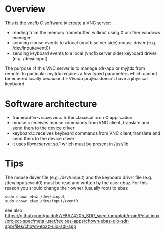 # Overview

This is the vncfb C software to create a VNC server:
* reading from the memory framebuffer, without using X or other windows manager
* sending mouse events to a local (vncfb server side) mouse driver (e.g. /dev/input/event0)  
* sending keyboard events to a local (vncfb server side) keyboard driver (e.g. /dev/uinput)  

The purpose of this VNC server is to manage sdr-app or myjtdx from remote. In particular myjtdx requires a few typed parameters which cannot be entered locally because the Vivado project doesn't have a physical keybaord. 

# Software architecture
* framebuffer-vncserver.c is the classical main C application
* mouse.c receives mouse commands from VNC client, translate and send them to the device driver
* keyboard.c receives keyboard commands from VNC client, translate and send them to the device driver
* it uses libvncserver.so.1 which must be present in /usr/lib

# Tips
The mouse driver file (e.g. /dev/uinput) and the keyboard driver file (e.g. /dev/input/event0) must be read and written by the user ebaz. For this reason you should change their owner (usually root) to ebaz

```
sudo chown ebaz /dev/uinput
sudo chown ebaz /dev/input/event0
```
see also https://github.com/guido57/EBAZ4205_SDR_spectrum/blob/main/PetaLinux/project-spec/meta-user/recipes-apps/chown-ebaz-uio-sdr-app/files/chown-ebaz-uio-sdr-app 

